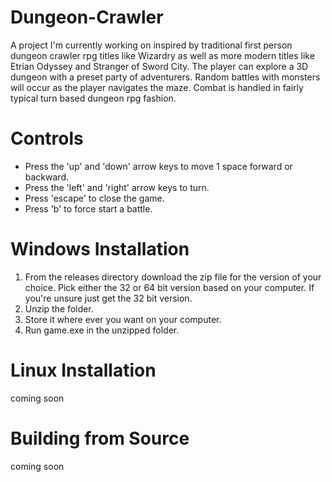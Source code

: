 # Dungeon-Crawler
A project I'm currently working on inspired by traditional first person dungeon crawler rpg titles like Wizardry as well as more modern titles like Etrian Odyssey and Stranger of Sword City. The player can explore a 3D dungeon with a preset party of adventurers. Random battles with monsters will occur as the player navigates the maze. Combat is handled in fairly typical turn based dungeon rpg fashion.

# Controls
- Press the 'up' and 'down' arrow keys to move 1 space forward or backward.
- Press the 'left' and 'right' arrow keys to turn.
- Press 'escape' to close the game.
- Press 'b' to force start a battle.

# Windows Installation
1. From the releases directory download the zip file for the version of your choice. Pick either the 32 or 64 bit version based on your computer. If you're unsure just get the 32 bit version.
2. Unzip the folder.
3. Store it where ever you want on your computer.
4. Run game.exe in the unzipped folder.

# Linux Installation
coming soon

# Building from Source
coming soon
